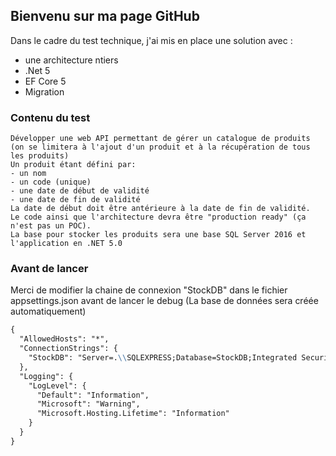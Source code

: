 ## Bienvenu sur ma page GitHub

Dans le cadre du test technique, j'ai mis en place une solution avec :
- une architecture ntiers
- .Net 5
- EF Core 5
- Migration 

### Contenu du test
```
Développer une web API permettant de gérer un catalogue de produits (on se limitera à l'ajout d'un produit et à la récupération de tous les produits)
Un produit étant défini par:
- un nom
- un code (unique)
- une date de début de validité
- une date de fin de validité
La date de début doit être antérieure à la date de fin de validité.
Le code ainsi que l'architecture devra être "production ready" (ça n'est pas un POC).
La base pour stocker les produits sera une base SQL Server 2016 et l'application en .NET 5.0
```

### Avant de lancer

Merci de modifier la chaine de connexion "StockDB" dans le fichier appsettings.json avant de lancer le debug (La base de données sera créée automatiquement)

```markdown
{
  "AllowedHosts": "*",
  "ConnectionStrings": {
    "StockDB": "Server=.\\SQLEXPRESS;Database=StockDB;Integrated Security=True;"
  },
  "Logging": {
    "LogLevel": {
      "Default": "Information",
      "Microsoft": "Warning",
      "Microsoft.Hosting.Lifetime": "Information"
    }
  }
}
```
